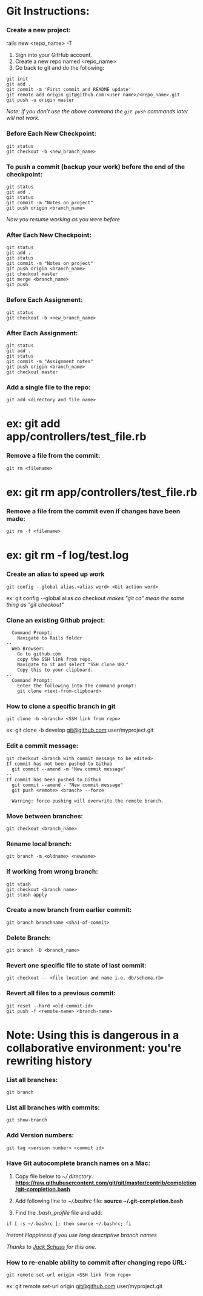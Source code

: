 # Git Instructions:

### Create a new project:
  rails new <repo_name> -T

  1. Sign into your GitHub account.
  2. Create a new repo named <repo_name>
  3. Go back to git and do the following:

  ```
  git init
  git add .
  git commit -m 'First commit and README update'
  git remote add origin git@github.com:<user name>/<repo_name>.git
  git push -u origin master
  ```
  *Note: If you don't use the above command the `git push` commands later will not work.*

### Before Each New Checkpoint:
  ```
  git status
  git checkout -b <new_branch_name>
  ```

### To push a commit (backup your work) before the end of the checkpoint:
  ```
  git status
  git add .
  git status
  git commit -m "Notes on project"
  git push origin <branch_name>
  ```
  *Now you resume working as you were before*

### After Each New Checkpoint:
  ```
  git status
  git add .
  git status
  git commit -m "Notes on project"
  git push origin <branch_name>
  git checkout master
  git merge <branch_name>
  git push
  ```

### Before Each Assignment:
  ```
  git status
  git checkout -b <new_branch_name>
  ```

### After Each Assignment:
  ```
  git status
  git add .
  git status
  git commit -m "Assignment notes"
  git push origin <branch_name>
  git checkout master
  ```

### Add a single file to the repo:
  ```
  git add <directory and file name>
  ```
  # ex: git add app/controllers/test_file.rb

### Remove a file from the commit:
  ```
  git rm <filename>
  ```
  # ex: git rm app/controllers/test_file.rb

### Remove a file from the commit even if changes have been made:
  ```
  git rm -f <filename>
  ```
  # ex: git rm -f log/test.log

### Create an alias to speed up work
  ```
  git config --global alias.<alias word> <Git action word>
  ```
  ex: git config --global alias.co checkout
  _makes "git co" mean the same thing as "git checkout"_

### Clone an existing Github project:
  ```
    Command Prompt:
      Navigate to Rails folder
  --
    Web Browser:
      Go to github.com
      copy the SSH link from repo.
      Navigate to it and select "SSH clone URL"
      Copy this to your clipboard.
  --
    Command Prompt:
      Enter the following into the command prompt:
      git clone <text-from-clipboard>
  ```

### How to clone a specific branch in git
  ```
  git clone -b <branch> <SSH link from repo>
  ```
  ex: git clone -b develop git@github.com:user/myproject.git

### Edit a commit message:
  ```
  git checkout <branch_with_commit_message_to_be_edited>
  If commit has not been pushed to Github
    git commit --amend -m "New commit message"
  --
  If commit has been pushed to Github
    git commit --amend - "New commit message"
    git push <remote> <branch> --force
  ```
      Warning: force-pushing will overwrite the remote branch.

### Move between branches:
  ```
  git checkout <branch_name>
  ```

### Rename local branch:
  ```
  git branch -m <oldname> <newname>
  ```

### If working from wrong branch:
  ```
  git stash
  git checkout <branch_name>
  git stash apply
  ```

### Create a new branch from earlier commit:
  ```
  git branch branchname <sha1-of-commit>
  ```

### Delete Branch:
  ```
  git branch -D <branch_name>
  ```

### Revert one specific file to state of last commit:
  ```
  git checkout -- <file location and name i.e. db/schema.rb>
  ```

### Revert all files to a previous commit:
  ```
  git reset --hard <old-commit-id>
  git push -f <remote-name> <branch-name>
  ```
  # Note: Using this is dangerous in a collaborative environment: you're rewriting history

### List all branches:
  ```
  git branch
  ```

### List all branches with commits:
  ```
  git show-branch
  ```

### Add Version numbers:
  ```
  git tag <version number> <commit id>
  ```

### Have Git autocomplete branch names on a Mac:
  1. Copy file below to _~/ directory_. **https://raw.githubusercontent.com/git/git/master/contrib/completion/git-completion.bash**

  2. Add following line to _~/.bashrc_ file:  **source ~/.git-completion.bash**

  3. Find the _.bash_profile_ file and add:
  ```
  if [ -s ~/.bashrc ]; then source ~/.bashrc; fi
  ```

  *Instant Happiness if you use long descriptive branch names*

  *Thanks to [Jack Schuss](https://github.com/yakschuss) for this one.*

### How to re-enable ability to commit after changing repo URL:
  ```
  git remote set-url origin <SSH link from repo>
  ```
  ex: git remote set-url origin git@github.com:user/myproject.git
